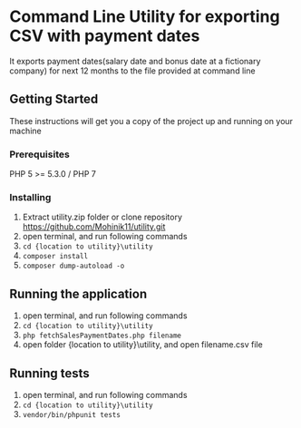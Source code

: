 # Command Line Utility for exporting CSV with payment dates

It exports payment dates(salary date and bonus date at a fictionary company) for next 12 months to the file provided at command line

## Getting Started

These instructions will get you a copy of the project up and running on your machine

### Prerequisites

PHP 5 >= 5.3.0 / PHP 7

### Installing

1. Extract utility.zip folder or clone repository https://github.com/Mohinik11/utility.git
2. open terminal, and run following commands
3. `cd {location to utility}\utility`
4. `composer install`
5. `composer dump-autoload -o`


## Running the application

1. open terminal, and run following commands
2. `cd {location to utility}\utility`
3. `php fetchSalesPaymentDates.php filename`
4. open folder {location to utility}\utility, and open filename.csv file


## Running tests

1. open terminal, and run following commands
2. `cd {location to utility}\utility`
3. `vendor/bin/phpunit tests`


